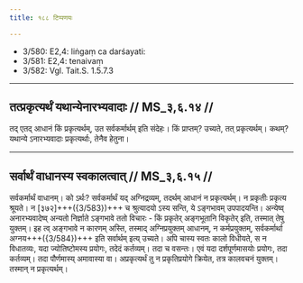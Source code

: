 ```yaml
---
title: १८८ टिप्पणयः

---
```

- 3/580: E2,4: liṅgaṃ ca darśayati:
- 3/581: E2,4: tenaivaṃ
- 3/582: Vgl. Tait.S. 1.5.7.3

____________________________________________


## तत्प्रकृत्यर्थं यथान्येनारभ्यवादाः // MS_३,६.१४ //

तद् एतद् आधानं किं प्रकृत्यर्थम्, उत सर्वकर्मार्थम् इति संदेहः। किं प्राप्तम्? उच्यते, तत् प्रकृत्यर्थम्। कथम्? यथान्ये ऽनारभ्यवादाः प्रकृत्यर्थाः, तेनैव हेतुना।


____________________________________________


## सर्वार्थं वाधानस्य स्वकालत्वात् // MS_३,६.१५ //

सर्वकर्मार्थं वाधानम्। को ऽर्थः? सर्वकर्मार्थं यद् अग्निद्रव्यम्, तदर्थम् आधानं न प्रकृत्यर्थम्। न प्रकृतीः प्रकृत्य श्रूयते। न [३७२]+++({3/583})+++ च श्रुत्यादयो ऽस्य सन्ति, ये ऽङ्गभावम् उपपादयन्ति। अन्येष्व् अनारभ्यवादेष्व् अन्यतो निर्ज्ञाते ऽङ्गभावे ततो विचारः - किं प्रकृतेर् अङ्गभूतानि विकृतेर् इति, तस्मात् तेषु युक्तम्। इह त्व् अङ्गभावे न कारणम् अस्ति, तस्माद् अग्निप्रयुक्तम् आधानम्, न कर्मप्रयुक्तम्, सर्वकर्मार्था अग्नय+++({3/584})+++ इति सर्वार्थम् इत्य् उच्यते।
अपि चास्य स्वतः कालो विधीयते, स न विधातव्यः, यदा ज्योतिष्टोमस्य प्रयोगः, तदेदं कर्तव्यम्। तदा च वसन्तः। एवं यदा दर्शपूर्णमासयोः प्रयोगः, तदा कर्तव्यम्। तदा पौर्णमास्य् अमावास्या वा। अप्रकृत्यर्थं तु न प्रकृतिप्रयोगे क्रियेत, तत्र कालवचनं युक्तम्। तस्मान् न प्रकृत्यर्थम्।
